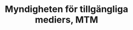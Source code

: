 ---
title: Myndigheten för tillgängliga mediers, MTM
member_url: https://www.mtm.se/
geographies: ["Sweden"]
based: ["Sweden"]
ig: [LCP"] 
crossroads: ["Sustainable Development Goals", "Divina", "Readium", "Daisy Consortium"] 
services: 
tags: ["Accessibility", "DAISY"]
categories:  ["NGOs", "Libraries", "Serving persons with print disabilities"] 
summary: "The Swedish Agency for Accessible Media"
press:
active: true
layout: members
showReadTime: false
showDate: false
permalink: ""
date: 
featureImage: "https://www.mtm.se/link/94b7a01781824922b97b470467f3ddb5.aspx"
--- 